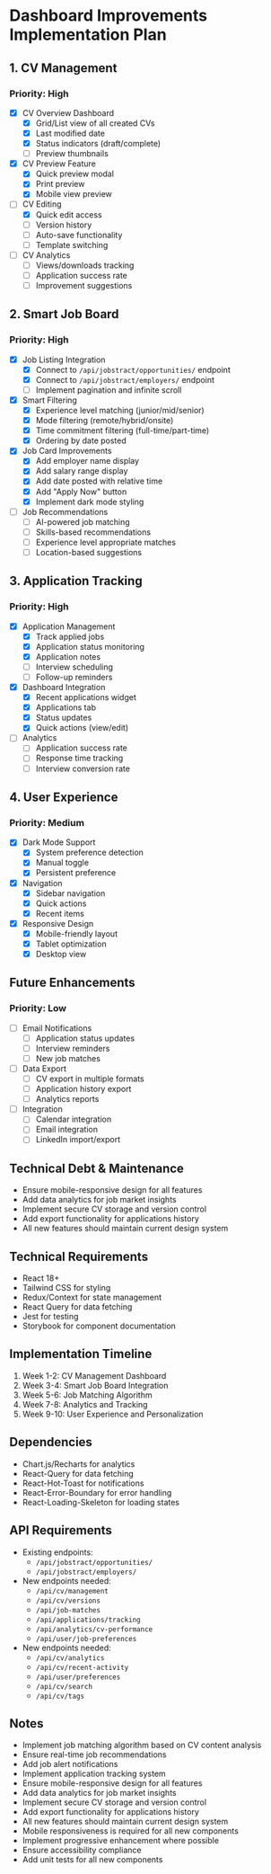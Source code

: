 # Dashboard Improvements Implementation Plan

## 1. CV Management
### Priority: High
- [x] CV Overview Dashboard
  - [x] Grid/List view of all created CVs
  - [x] Last modified date
  - [x] Status indicators (draft/complete)
  - [ ] Preview thumbnails
- [x] CV Preview Feature
  - [x] Quick preview modal
  - [x] Print preview
  - [x] Mobile view preview
- [ ] CV Editing
  - [x] Quick edit access
  - [ ] Version history
  - [ ] Auto-save functionality
  - [ ] Template switching
- [ ] CV Analytics
  - [ ] Views/downloads tracking
  - [ ] Application success rate
  - [ ] Improvement suggestions

## 2. Smart Job Board
### Priority: High
- [x] Job Listing Integration
  - [x] Connect to `/api/jobstract/opportunities/` endpoint
  - [x] Connect to `/api/jobstract/employers/` endpoint
  - [ ] Implement pagination and infinite scroll
- [x] Smart Filtering
  - [x] Experience level matching (junior/mid/senior)
  - [x] Mode filtering (remote/hybrid/onsite)
  - [x] Time commitment filtering (full-time/part-time)
  - [x] Ordering by date posted
- [x] Job Card Improvements
  - [x] Add employer name display
  - [x] Add salary range display
  - [x] Add date posted with relative time
  - [x] Add "Apply Now" button
  - [x] Implement dark mode styling
- [ ] Job Recommendations
  - [ ] AI-powered job matching
  - [ ] Skills-based recommendations
  - [ ] Experience level appropriate matches
  - [ ] Location-based suggestions

## 3. Application Tracking
### Priority: High
- [x] Application Management
  - [x] Track applied jobs
  - [x] Application status monitoring
  - [x] Application notes
  - [ ] Interview scheduling
  - [ ] Follow-up reminders
- [x] Dashboard Integration
  - [x] Recent applications widget
  - [x] Applications tab
  - [x] Status updates
  - [x] Quick actions (view/edit)
- [ ] Analytics
  - [ ] Application success rate
  - [ ] Response time tracking
  - [ ] Interview conversion rate

## 4. User Experience
### Priority: Medium
- [x] Dark Mode Support
  - [x] System preference detection
  - [x] Manual toggle
  - [x] Persistent preference
- [x] Navigation
  - [x] Sidebar navigation
  - [x] Quick actions
  - [x] Recent items
- [x] Responsive Design
  - [x] Mobile-friendly layout
  - [x] Tablet optimization
  - [x] Desktop view

## Future Enhancements
### Priority: Low
- [ ] Email Notifications
  - [ ] Application status updates
  - [ ] Interview reminders
  - [ ] New job matches
- [ ] Data Export
  - [ ] CV export in multiple formats
  - [ ] Application history export
  - [ ] Analytics reports
- [ ] Integration
  - [ ] Calendar integration
  - [ ] Email integration
  - [ ] LinkedIn import/export

## Technical Debt & Maintenance
- Ensure mobile-responsive design for all features
- Add data analytics for job market insights
- Implement secure CV storage and version control
- Add export functionality for applications history
- All new features should maintain current design system

## Technical Requirements
- React 18+
- Tailwind CSS for styling
- Redux/Context for state management
- React Query for data fetching
- Jest for testing
- Storybook for component documentation

## Implementation Timeline
1. Week 1-2: CV Management Dashboard
2. Week 3-4: Smart Job Board Integration
3. Week 5-6: Job Matching Algorithm
4. Week 7-8: Analytics and Tracking
5. Week 9-10: User Experience and Personalization

## Dependencies
- Chart.js/Recharts for analytics
- React-Query for data fetching
- React-Hot-Toast for notifications
- React-Error-Boundary for error handling
- React-Loading-Skeleton for loading states

## API Requirements
- Existing endpoints:
  - `/api/jobstract/opportunities/`
  - `/api/jobstract/employers/`
- New endpoints needed:
  - `/api/cv/management`
  - `/api/cv/versions`
  - `/api/job-matches`
  - `/api/applications/tracking`
  - `/api/analytics/cv-performance`
  - `/api/user/job-preferences`
- New endpoints needed:
  - `/api/cv/analytics`
  - `/api/cv/recent-activity`
  - `/api/user/preferences`
  - `/api/cv/search`
  - `/api/cv/tags`

## Notes
- Implement job matching algorithm based on CV content analysis
- Ensure real-time job recommendations
- Add job alert notifications
- Implement application tracking system
- Ensure mobile-responsive design for all features
- Add data analytics for job market insights
- Implement secure CV storage and version control
- Add export functionality for applications history
- All new features should maintain current design system
- Mobile responsiveness is required for all new components
- Implement progressive enhancement where possible
- Ensure accessibility compliance
- Add unit tests for all new components
